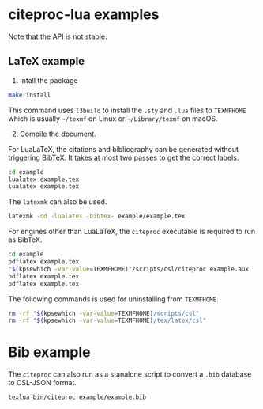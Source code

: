 # citeproc-lua examples

Note that the API is not stable.

## LaTeX example

1. Intall the package

```bash
make install
```

This command uses `l3build` to install the `.sty` and `.lua` files to `TEXMFHOME` which is usually `~/texmf` on Linux or `~/Library/texmf` on macOS.

2. Compile the document.

For LuaLaTeX, the citations and bibliography can be generated without triggering BibTeX. It takes at most two passes to get the correct labels.

```bash
cd example
lualatex example.tex
lualatex example.tex
```

The `latexmk` can also be used.
```bash
latexmk -cd -lualatex -bibtex- example/example.tex
```

For engines other than LuaLaTeX, the `citeproc` executable is required to run as BibTeX.

```bash
cd example
pdflatex example.tex
"$(kpsewhich -var-value=TEXMFHOME)"/scripts/csl/citeproc example.aux
pdflatex example.tex
pdflatex example.tex
```


The following commands is used for uninstalling from `TEXMFHOME`.

```bash
rm -rf "$(kpsewhich -var-value=TEXMFHOME)/scripts/csl"
rm -rf "$(kpsewhich -var-value=TEXMFHOME)/tex/latex/csl"
```

# Bib example

The `citeproc` can also run as a stanalone script to convert a `.bib` database to CSL-JSON format.

```bash
texlua bin/citeproc example/example.bib
```

